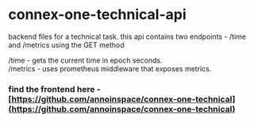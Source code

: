 # connex-one-technical-api

backend files for a technical task. this api contains two endpoints - /time and /metrics using the GET method

/time - gets the current time in epoch seconds.\
/metrics - uses prometheus middleware that exposes metrics. 


### find the frontend here -  [https://github.com/annoinspace/connex-one-technical](https://github.com/annoinspace/connex-one-technical)
